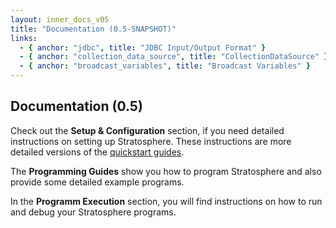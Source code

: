 ```yaml
--- 
layout: inner_docs_v05
title: "Documentation (0.5-SNAPSHOT)"
links: 
  - { anchor: "jdbc", title: "JDBC Input/Output Format" }
  - { anchor: "collection_data_source", title: "CollectionDataSource" }
  - { anchor: "broadcast_variables", title: "Broadcast Variables" }
---
```


## Documentation (0.5)

<p class="lead">Check out the <strong>Setup & Configuration</strong> section, if you need detailed instructions on setting up Stratosphere. These instructions are more detailed versions of the <a href="{{site.baseurl}}/quickstart/">quickstart guides</a>.</p>

<p class="lead">The <strong>Programming Guides</strong> show you how to program Stratosphere and also provide some detailed example programs.</p>

<p class="lead">In the <strong>Programm Execution</strong> section, you will find instructions on how to run and debug your Stratosphere programs.</p>